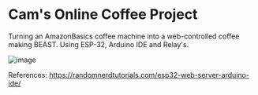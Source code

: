# Cam's Online Coffee Project
Turning an AmazonBasics coffee machine into a web-controlled coffee making BEAST. Using ESP-32, Arduino IDE and Relay's.

![image](https://github.com/cammcinnes/onlineCoffee/assets/88452661/395986b4-d921-459e-ae56-09b0cc866fc5)


References:
https://randomnerdtutorials.com/esp32-web-server-arduino-ide/
